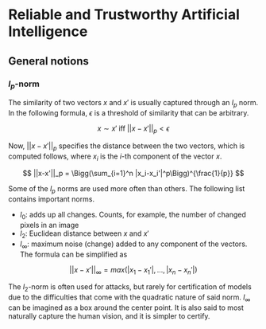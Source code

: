 # Reliable and Trustworthy Artificial Intelligence

## General notions

### $l_p$-norm

The similarity of two vectors $x$ and $x'$ is usually captured through an $l_p$ norm. In the following formula, 
$\epsilon$ is a threshold of similarity that can be arbitrary. 

$$
x \sim x' \; \mathrm{iff} \; ||x-x'||_p < \epsilon
$$

Now, $||x-x'||_p$ specifies the distance between the two vectors, which is computed follows, where $x_i$ is the $i$-th
component of the vector $x$.

$$
||x-x'||_p = \Bigg(\sum_{i=1}^n |x_i-x_i'|^p\Bigg)^{\frac{1}{p}}
$$

Some of the $l_p$ norms are used more often than others. The following list contains important norms.

- $l_0$: adds up all changes. Counts, for example, the number of changed pixels in an image
- $l_2$: Euclidean distance between $x$ and $x'$
- $l_\infty$: maximum noise (change) added to any component of the vectors. The formula can be simplified as 

$$
||x-x'||_\infty = max(|x_1-x_1'|, ..., |x_n-x_n'|)
$$

The $l_2$-norm is often used for attacks, but rarely for certification of models due to the difficulties that come
with the quadratic nature of said norm. $l_\infty$ can be imagined as a box around the center point. It is also said
to most naturally capture the human vision, and it is simpler to certify. 